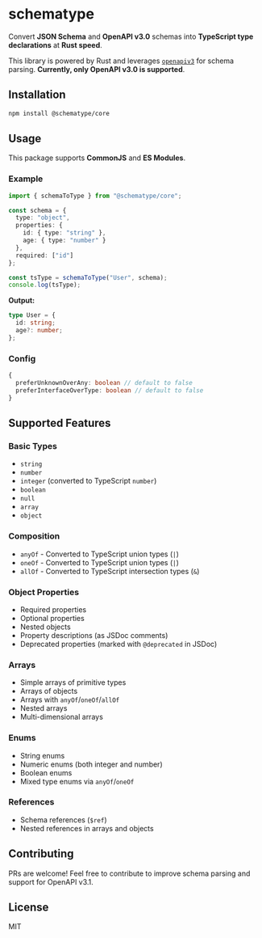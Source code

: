 # schematype

Convert **JSON Schema** and **OpenAPI v3.0** schemas into **TypeScript type declarations** at **Rust speed**.

This library is powered by Rust and leverages [`openapiv3`](https://crates.io/crates/openapiv3) for schema parsing. **Currently, only OpenAPI v3.0 is supported**.

## Installation

```sh
npm install @schematype/core
```

## Usage

This package supports **CommonJS** and **ES Modules**.

### **Example**

```typescript
import { schemaToType } from "@schematype/core";

const schema = {
  type: "object",
  properties: {
    id: { type: "string" },
    age: { type: "number" }
  },
  required: ["id"]
};

const tsType = schemaToType("User", schema);
console.log(tsType);
```

**Output:**
```ts
type User = {
  id: string;
  age?: number;
};
```

### Config

```ts
{
  preferUnknownOverAny: boolean // default to false
  preferInterfaceOverType: boolean // default to false
}
```


## Supported Features

### Basic Types
- `string`
- `number`
- `integer` (converted to TypeScript `number`)
- `boolean`
- `null`
- `array`
- `object`

### Composition
- `anyOf` - Converted to TypeScript union types (`|`)
- `oneOf` - Converted to TypeScript union types (`|`)
- `allOf` - Converted to TypeScript intersection types (`&`)

### Object Properties
- Required properties
- Optional properties
- Nested objects
- Property descriptions (as JSDoc comments)
- Deprecated properties (marked with `@deprecated` in JSDoc)

### Arrays
- Simple arrays of primitive types
- Arrays of objects
- Arrays with `anyOf`/`oneOf`/`allOf`
- Nested arrays
- Multi-dimensional arrays

### Enums
- String enums
- Numeric enums (both integer and number)
- Boolean enums
- Mixed type enums via `anyOf`/`oneOf`

### References
- Schema references (`$ref`)
- Nested references in arrays and objects

## Contributing
PRs are welcome! Feel free to contribute to improve schema parsing and support for OpenAPI v3.1.

## License
MIT

